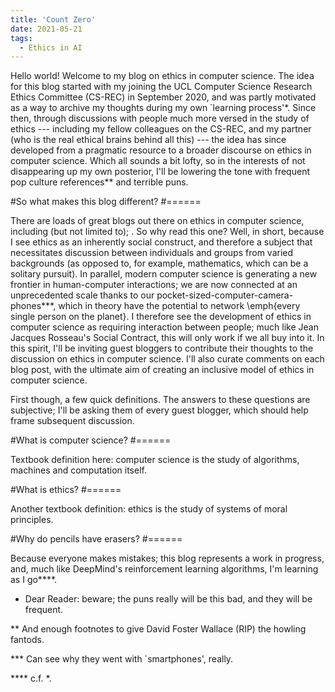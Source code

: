 ```yaml
---
title: 'Count Zero'
date: 2021-05-21
tags:
  - Ethics in AI
---
```


Hello world! Welcome to my blog on ethics in computer science. The idea for this blog started with my joining the UCL Computer Science Research Ethics Committee (CS-REC) in September 2020, and was partly motivated as a way to archive my thoughts during my own `learning process'*. Since then, through discussions with people much more versed in the study of ethics --- including my fellow colleagues on the CS-REC, and my partner (who is the real ethical brains behind all this) --- the idea has since developed from a pragmatic resource to a broader discourse on ethics in computer science. Which all sounds a bit lofty, so in the interests of not disappearing up my own posterior, I'll be lowering the tone with frequent pop culture references** and terrible puns.

#So what makes this blog different?
#======

There are loads of great blogs out there on ethics in computer science, including (but not limited to); . So why read this one? Well, in short, because I see ethics as an inherently social construct, and therefore a subject that necessitates discussion between individuals and groups from varied backgrounds (as opposed to, for example, mathematics, which can be a solitary pursuit). In parallel, modern computer science is generating a new frontier in human-computer interactions; we are now connected at an unprecedented scale thanks to our pocket-sized-computer-camera-phones***, which in theory have the potential to network \emph{every single person on the planet}. I therefore see the development of ethics in computer science as requiring interaction between people; much like Jean Jacques Rosseau's Social Contract, this will only work if we all buy into it. In this spirit, I'll be inviting guest bloggers to contribute their thoughts to the discussion on ethics in computer science. I'll also curate comments on each blog post, with the ultimate aim of creating an inclusive model of ethics in computer science. 

First though, a few quick definitions. The answers to these questions are subjective; I'll be asking them of every guest blogger, which should help frame subsequent discussion.

#What is computer science?
#======

Textbook definition here: computer science is the study of algorithms, machines and computation itself.

#What is ethics?
#======

Another textbook definition: ethics is the study of systems of moral principles.

#Why do pencils have erasers?
#======

Because everyone makes mistakes; this blog represents a work in progress, and, much like DeepMind's reinforcement learning algorithms, I'm learning as I go****.


* Dear Reader: beware; the puns really will be this bad, and they will be frequent.

** And enough footnotes to give David Foster Wallace (RIP) the howling fantods.

*** Can see why they went with `smartphones', really.

**** c.f. *.